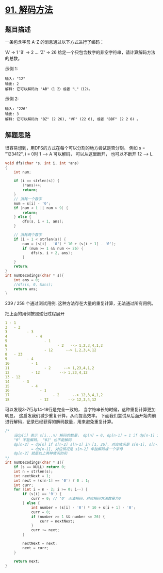 # [91. 解码方法](https://leetcode-cn.com/problems/decode-ways/)

## 题目描述

一条包含字母 A-Z 的消息通过以下方式进行了编码：

'A' -> 1
'B' -> 2
...
'Z' -> 26
给定一个只包含数字的非空字符串，请计算解码方法的总数。

示例 1:

    输入: "12"
    输出: 2
    解释: 它可以解码为 "AB"（1 2）或者 "L"（12）。

示例 2:

    输入: "226"
    输出: 3
    解释: 它可以解码为 "BZ" (2 26), "VF" (22 6), 或者 "BBF" (2 2 6) 。

## 解题思路

很容易想到，用DFS的方式在每个可以分割的地方尝试是否分割。 例如 s = "123412", i = 0时 1 --> A 可以解码， 可以从这里断开， 也可以不断开 12 --> L.

```c
void dfs(char *s, int i, int *ans)
{
    int num;

    if (i == strlen(s)) {
        (*ans)++;
        return;
    }
    // 消耗一个数字
    num = s[i] - '0';
    if (num < 1 || num > 9) {
        return;
    } else {
        dfs(s, i + 1, ans);
    }

    // 消耗两个数字
    if (i + 1 < strlen(s)) {
        num = (s[i] - '0') * 10 + (s[i + 1] - '0');
        if (num >= 1 && num <= 26) {
            dfs(s, i + 2, ans);
        }
    }
    return;
}
int numDecodings(char * s){
    int ans = 0;
    //dfs(s, 0, &ans);
    return ans;
}
```

239 / 258 个通过测试用例. 这种方法存在大量的重复计算，无法通过所有用例。

把上面的用例按照递归过程展开

```yml
1 - 1 
2	- 2
3		  - 3
4			  - 4
5				  - 1 
6					    - 2   --> 1,2,3,4,1,2
7				  - 12      --> 1,2,3,4,12
8	- 23
9		  - 4
10			- 1
11				  - 2      --> 1,23,4,1,2
12			- 12         --> 1,23,4,12
13 - 12
14		- 3
15			- 4
16				- 1
17					  - 2      --> 12,3,4,1,2
18				- 12         --> 12,3,4,12
```

可以发现3-7行与14-18行是完全一致的， 当字符串长的时候，这种重复计算更加明显， 这启发我们减少重复计算，从而提高效率。 
下面我们尝试从后面开始向前进行解码，记录已经获得的解码数量，用来避免重复计算。

```c
/*
    设dp[i] 表示 s[i...n) 解码的数量， dp[n] = 0, dp[n-1] = 1 if dp[n-1] in [1,9] else dp[n-1] = 0
    "0" 不能解码， "01" 也不能解码
    dp[n-2] = dp[n] if s[n-2] s[n-1] in [1, 26], 对应情况是 s[n-1], s[n-2] 两个数字解码成一个字母
            = dp[n-1], 对应情况是 s[n-2] 单独解码成一个字母
    dp[n-2] 就是以上两种情况的和 
*/
int numDecodings(char * s){
    if (s == NULL) return 0;
    int n = strlen(s);
    int nextNext = 1;
    int next = (s[n-1] == '0') ? 0 : 1;
    int curr;
    for (int i = n - 2; i >= 0; i--) {
        if (s[i] == '0') {
            curr = 0; // '0' 无法解码，对应解码方法数量为0
        } else {
            int number = (s[i] - '0') * 10 + s[i + 1] - '0';
            curr = 0;
            if (number >= 1 && number <= 26) {
                curr = nextNext;
            }
            curr += next;
        }

        nextNext = next;
        next = curr;
    }

    return next;
}
```
